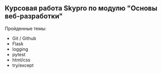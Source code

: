 ## Курсовая работа Skypro по модулю "Основы веб-разработки"
Пройденные темы:
- Git / Github
- Flask
- logging
- pytest
- html/css
- try/except

